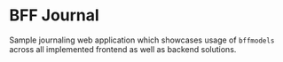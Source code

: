 BFF Journal
===========

Sample journaling web application which showcases usage of `bffmodels` across all implemented frontend as well as backend solutions.